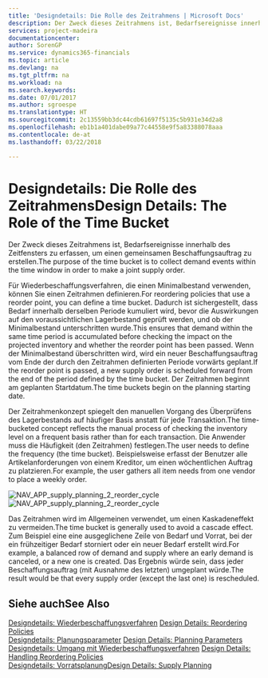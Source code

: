 ```yaml
---
title: 'Designdetails: Die Rolle des Zeitrahmens | Microsoft Docs'
description: Der Zweck dieses Zeitrahmens ist, Bedarfsereignisse innerhalb des Zeitfensters zu erfassen, um einen gemeinsamen Beschaffungsauftrag zu erstellen.
services: project-madeira
documentationcenter: 
author: SorenGP
ms.service: dynamics365-financials
ms.topic: article
ms.devlang: na
ms.tgt_pltfrm: na
ms.workload: na
ms.search.keywords: 
ms.date: 07/01/2017
ms.author: sgroespe
ms.translationtype: HT
ms.sourcegitcommit: 2c13559bb3dc44cdb61697f5135c5b931e34d2a8
ms.openlocfilehash: eb1b1a401dabe09a77c44558e9f5a83388078aaa
ms.contentlocale: de-at
ms.lasthandoff: 03/22/2018

---
```

# <a name="design-details-the-role-of-the-time-bucket"></a><span data-ttu-id="da9a4-103">Designdetails: Die Rolle des Zeitrahmens</span><span class="sxs-lookup"><span data-stu-id="da9a4-103">Design Details: The Role of the Time Bucket</span></span>
<span data-ttu-id="da9a4-104">Der Zweck dieses Zeitrahmens ist, Bedarfsereignisse innerhalb des Zeitfensters zu erfassen, um einen gemeinsamen Beschaffungsauftrag zu erstellen.</span><span class="sxs-lookup"><span data-stu-id="da9a4-104">The purpose of the time bucket is to collect demand events within the time window in order to make a joint supply order.</span></span>  
  
 <span data-ttu-id="da9a4-105">Für Wiederbeschaffungsverfahren, die einen Minimalbestand verwenden, können Sie einen Zeitrahmen definieren.</span><span class="sxs-lookup"><span data-stu-id="da9a4-105">For reordering policies that use a reorder point, you can define a time bucket.</span></span> <span data-ttu-id="da9a4-106">Dadurch ist sichergestellt, dass Bedarf innerhalb derselben Periode kumuliert wird, bevor die Auswirkungen auf den voraussichtlichen Lagerbestand geprüft werden, und ob der Minimalbestand unterschritten wurde.</span><span class="sxs-lookup"><span data-stu-id="da9a4-106">This ensures that demand within the same time period is accumulated before checking the impact on the projected inventory and whether the reorder point has been passed.</span></span> <span data-ttu-id="da9a4-107">Wenn der Minimalbestand überschritten wird, wird ein neuer Beschaffungsauftrag vom Ende der durch den Zeitrahmen definierten Periode vorwärts geplant.</span><span class="sxs-lookup"><span data-stu-id="da9a4-107">If the reorder point is passed, a new supply order is scheduled forward from the end of the period defined by the time bucket.</span></span> <span data-ttu-id="da9a4-108">Der Zeitrahmen beginnt am geplanten Startdatum.</span><span class="sxs-lookup"><span data-stu-id="da9a4-108">The time buckets begin on the planning starting date.</span></span>  
  
 <span data-ttu-id="da9a4-109">Der Zeitrahmenkonzept spiegelt den manuellen Vorgang des Überprüfens des Lagerbestands auf häufiger Basis anstatt für jede Transaktion.</span><span class="sxs-lookup"><span data-stu-id="da9a4-109">The time-bucketed concept reflects the manual process of checking the inventory level on a frequent basis rather than for each transaction.</span></span> <span data-ttu-id="da9a4-110">Die Anwender muss die Häufigkeit (den Zeitrahmen) festlegen.</span><span class="sxs-lookup"><span data-stu-id="da9a4-110">The user needs to define the frequency (the time bucket).</span></span> <span data-ttu-id="da9a4-111">Beispielsweise erfasst der Benutzer alle Artikelanforderungen von einem Kreditor, um einen wöchentlichen Auftrag zu platzieren.</span><span class="sxs-lookup"><span data-stu-id="da9a4-111">For example, the user gathers all item needs from one vendor to place a weekly order.</span></span>  
  
 <span data-ttu-id="da9a4-112">![](media/nav_app_supply_planning_2_reorder_cycle.png "NAV_APP_supply_planning_2_reorder_cycle")</span><span class="sxs-lookup"><span data-stu-id="da9a4-112">![](media/nav_app_supply_planning_2_reorder_cycle.png "NAV_APP_supply_planning_2_reorder_cycle")</span></span>  
  
 <span data-ttu-id="da9a4-113">Das Zeitrahmen wird im Allgemeinen verwendet, um einen Kaskadeneffekt zu vermeiden.</span><span class="sxs-lookup"><span data-stu-id="da9a4-113">The time bucket is generally used to avoid a cascade effect.</span></span> <span data-ttu-id="da9a4-114">Zum Beispiel eine eine ausgeglichene Zeile von Bedarf und Vorrat, bei der ein frühzeitiger Bedarf storniert oder ein neuer Bedarf erstellt wird.</span><span class="sxs-lookup"><span data-stu-id="da9a4-114">For example, a balanced row of demand and supply where an early demand is canceled, or a new one is created.</span></span> <span data-ttu-id="da9a4-115">Das Ergebnis würde sein, dass jeder Beschaffungsauftrag (mit Ausnahme des letzten) umgeplant würde.</span><span class="sxs-lookup"><span data-stu-id="da9a4-115">The result would be that every supply order (except the last one) is rescheduled.</span></span>  
  
## <a name="see-also"></a><span data-ttu-id="da9a4-116">Siehe auch</span><span class="sxs-lookup"><span data-stu-id="da9a4-116">See Also</span></span>  
 <span data-ttu-id="da9a4-117">[Designdetails: Wiederbeschaffungsverfahren](design-details-reordering-policies.md) </span><span class="sxs-lookup"><span data-stu-id="da9a4-117">[Design Details: Reordering Policies](design-details-reordering-policies.md) </span></span>  
 <span data-ttu-id="da9a4-118">[Designdetails: Planungsparameter](design-details-planning-parameters.md) </span><span class="sxs-lookup"><span data-stu-id="da9a4-118">[Design Details: Planning Parameters](design-details-planning-parameters.md) </span></span>  
 <span data-ttu-id="da9a4-119">[Designdetails: Umgang mit Wiederbeschaffungsverfahren](design-details-handling-reordering-policies.md) </span><span class="sxs-lookup"><span data-stu-id="da9a4-119">[Design Details: Handling Reordering Policies](design-details-handling-reordering-policies.md) </span></span>  
 [<span data-ttu-id="da9a4-120">Designdetails: Vorratsplanung</span><span class="sxs-lookup"><span data-stu-id="da9a4-120">Design Details: Supply Planning</span></span>](design-details-supply-planning.md)
